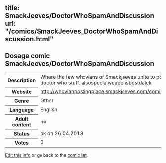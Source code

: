 title: SmackJeeves/DoctorWhoSpamAndDiscussion
url: "/comics/SmackJeeves_DoctorWhoSpamAndDiscussion.html"
---
Dosage comic SmackJeeves/DoctorWhoSpamAndDiscussion
-----------------------------------------

<p id="msg"></p>
<script type="text/javascript">
if (window.location.search === '?edit_info_mail=sent_ok') {
  var elem = document.getElementById("msg");
  elem.innerHTML = 'Edited information sucessfully sent.';
  elem.className = 'ok';
}
</script>
<table class="comicinfo">
<tr>
<th>Description</th><td>Where the few whovians of Smackjeeves unite to post doctor who stuff. alsospecialweaponsbestdalek</td>
</tr>
<tr>
<th>Website</th><td><a href="http://whovianpostingplace.smackjeeves.com/comics/">http://whovianpostingplace.smackjeeves.com/comics/</a></td>
</tr>
<tr>
<th>Genre</th><td>Other</td>
</tr>
<tr>
<th>Language</th><td>English</td>
</tr>
<tr>
<th>Adult content</th><td>no</td>
</tr>
<tr>
<th>Status</th><td>ok on 26.04.2013</td>
</tr>
<tr>
<th>Votes</th><td>0</td>
</tr>
</table>

[Edit this info](SmackJeeves_DoctorWhoSpamAndDiscussion_edit.html) or go back to the [comic list](../comic-index.html).
